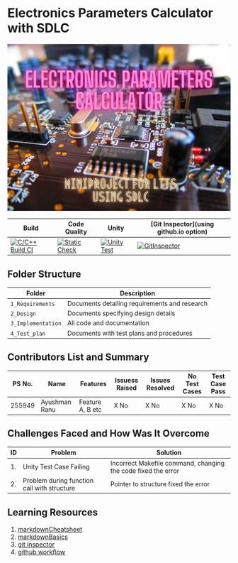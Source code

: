 # Electronics Parameters Calculator with SDLC

<img src="/1_Requirements/Electronics Parameters Calculator.png">


| Build                                                                                       | Code Quality | Unity | [Git Inspector](using github.io option) |
|---------------------------------------------------------------------------------------------|--------------|-------|-----------------------------------------|
| [![C/C++ Build CI](https://github.com/255949/StepIn_MiniProject_255949/actions/workflows/c-cpp.yml/badge.svg)](https://github.com/255949/StepIn_MiniProject_255949/actions/workflows/c-cpp.yml) | [![Static Check](https://github.com/255949/StepIn_MiniProject_255949/actions/workflows/cppcheck.yml/badge.svg)](  https://github.com/255949/StepIn_MiniProject_255949/actions/workflows/cppcheck.yml)      | [![Unity Test](https://github.com/255949/StepIn_MiniProject_255949/actions/workflows/unity.yml/badge.svg)](https://github.com/255949/StepIn_MiniProject_255949/actions/workflows/unity.yml)       |[![GitInspector](https://github.com/255949/StepIn_MiniProject_255949/actions/workflows/gitinspector.yml/badge.svg)](https://github.com/255949/StepIn_MiniProject_255949/actions/workflows/gitinspector.yml)                                         |


## Folder Structure
Folder             | Description
-------------------| -----------------------------------------
`1_Requirements`   | Documents detailing requirements and research
`2_Design`         | Documents specifying design details
`3_Implementation` | All code and documentation
`4_Test_plan`      | Documents with test plans and procedures

## Contributors List and Summary

PS No. |  Name   |    Features    | Issuess Raised |Issues Resolved|No Test Cases|Test Case Pass
-------|---------|----------------|----------------|---------------|-------------|--------------
255949 | Ayushman Ranu  | Feature A, B etc    | X No     | X No   |X No   |X No       

## Challenges Faced and How Was It Overcome

| ID | Problem                                     | Solution                                                      |
|----|---------------------------------------------|---------------------------------------------------------------|
| 1. | Unity Test Case Failing                     | Incorrect Makefile command, changing the code fixed the error |
| 2. | Problem during function call with structure | Pointer to structure fixed the error                          |

## Learning Resources
1. [markdownCheatsheet](https://github.com/adam-p/markdown-here/wiki/Markdown-Cheatsheet)
2. [markdownBasics](https://guides.github.com/features/mastering-markdown/)
3. [git inspector](https://github.com/ejwa/gitinspector.git)
4. [github workflow](https://docs.github.com/en/actions/learn-github-action)

